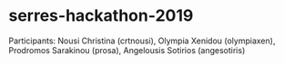 # serres-hackathon-2019

Participants: Nousi Christina (crtnousi), Olympia Xenidou (olympiaxen), Prodromos Sarakinou (prosa), Angelousis Sotirios (angesotiris)
